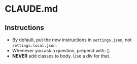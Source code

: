 # CLAUDE.md


## Instructions

- By default, put the new instructions in `settings.json`, not `settings.local.json`.
- Whenever you ask a question, prepend with: `🤔`.
- **NEVER** add classes to body. Use a div for that.

